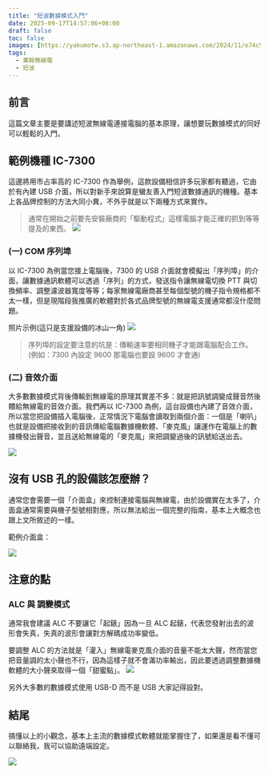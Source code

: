 ```yaml
---
title: "短波數據模式入門"
date: 2025-09-17T14:57:06+08:00
draft: false
toc: false
images: [https://yakumotw.s3.ap-northeast-1.amazonaws.com/2024/11/e74c9fc39fc1b16660dc438b47526f56.jpg]
tags:
  - 業餘無線電
  - 短波
---
```

## 前言
這篇文章主要是要講述短波無線電連接電腦的基本原理，讓想要玩數據模式的同好可以輕鬆的入門。
## 範例機種 IC-7300
這邊將用市占率高的 IC-7300 作為舉例，這款設備相信許多玩家都有聽過，它由於有內建 USB 介面，所以對新手來說算是蠻友善入門短波數據通訊的機種。基本上各品牌控制的方法大同小異，不外乎就是以下兩種方式來實作。

> 通常在開始之前要先安裝廠商的「驅動程式」這樣電腦才能正確的抓到等等提及的東西。
![](https://yakumotw.s3.ap-northeast-1.amazonaws.com/2025/09/b33963fc646f5cb0700f3ae2415d78c3.png)

### (一) COM 序列埠 
以 IC-7300 為例當您接上電腦後，7300 的 USB 介面就會模擬出「序列埠」的介面，讓數據通訊軟體可以透過「序列」的方式，發送指令讓無線電切換 PTT 與切換頻率、調整濾波器寬度等等；每家無線電廠商甚至每個型號的機子指令規格都不太一樣，但是現階段我推廣的軟體對於各式品牌型號的無線電支援通常都沒什麼問題。

照片示例(這只是支援設備的冰山一角)
![](https://yakumotw.s3.ap-northeast-1.amazonaws.com/2025/09/4d3a3cd71fbe3bd8838faec0ddf6566a.png)

> 序列埠的設定要注意的坑是：傳輸速率要相同機子才能跟電腦配合工作。(例如：7300 內設定 9600 那電腦也要設 9600 才會通)

### (二) 音效介面
大多數數據模式背後傳輸到無線電的原理其實差不多：就是把訊號調變成聲音然後餵給無線電的音效介面。我們再以 IC-7300 為例，這台設備也內建了音效介面，所以當您把設備插入電腦後，正常情況下電腦會讀取到兩個介面：一個是「喇叭」也就是設備把接收到的音訊傳給電腦數據機軟體、「麥克風」讓運作在電腦上的數據機發出聲音，並且送給無線電的「麥克風」來把調變過後的訊號給送出去。

![](https://yakumotw.s3.ap-northeast-1.amazonaws.com/2025/09/d4c7b5c98d3a8060555628aec70880a0.png)

## 沒有 USB 孔的設備該怎麼辦？
通常您會需要一個「介面盒」來控制連接電腦與無線電，由於設備實在太多了，介面盒通常需要與機子型號相對應，所以無法給出一個完整的指南，基本上大概念也跟上文所敘述的一樣。

範例介面盒：

![](https://yakumotw.s3.ap-northeast-1.amazonaws.com/2025/09/ccb05bdb1ba3f12d7d14b59732ac1aed.png)

## 注意的點

### ALC 與 調變模式

通常我會建議 ALC 不要讓它「起錶」因為一旦 ALC 起錶，代表您發射出去的波形會失真，失真的波形會讓對方解碼成功率變低。

要調整 ALC 的方法就是「灌入」無線電麥克風介面的音量不能太大聲，然而當您把音量調的太小聲也不行，因為這樣子就不會滿功率輸出，因此要透過調整數據機軟體的大小聲來取得一個「甜蜜點」。
![](https://yakumotw.s3.ap-northeast-1.amazonaws.com/2024/11/e74c9fc39fc1b16660dc438b47526f56.jpg)

另外大多數的數據模式使用 USB-D 而不是 USB 大家記得設對。

## 結尾
搞懂以上的小觀念，基本上主流的數據模式軟體就能掌握住了，如果還是看不懂可以聯絡我，我可以協助遠端設定。

![](https://yakumotw.s3.ap-northeast-1.amazonaws.com/2025/09/b8d9038a72bb1fa50618ccbf46110fa1.png)
